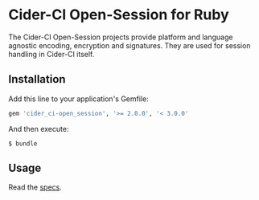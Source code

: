 # Cider-CI Open-Session for Ruby


The Cider-CI Open-Session projects provide platform and language agnostic
encoding, encryption and signatures. They are used for session handling in
Cider-CI itself.


## Installation

Add this line to your application's Gemfile:

```ruby
gem 'cider_ci-open_session', '>= 2.0.0', '< 3.0.0'
```

And then execute:

    $ bundle


## Usage

Read the [specs](./spec).


